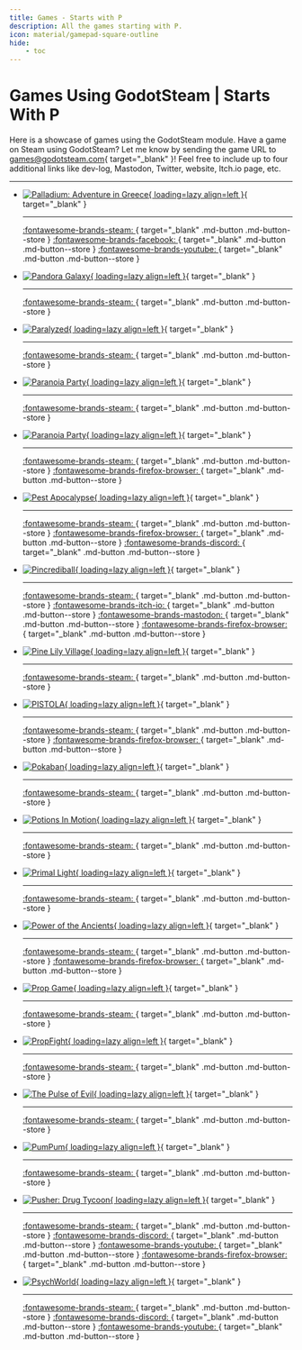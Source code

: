 ```yaml
---
title: Games - Starts with P
description: All the games starting with P.
icon: material/gamepad-square-outline
hide:
    - toc
---
```


# Games Using GodotSteam | Starts With P

Here is a showcase of games using the GodotSteam module. Have a game on Steam using GodotSteam? Let me know by sending the game URL to [games@godotsteam.com](mailto:games@godotsteam.com){ target="\_blank" }!  Feel free to include up to four additional links like dev-log, Mastodon, Twitter, website, Itch.io page, etc.

---

<div id="games" class="grid cards" markdown>

- [![Palladium: Adventure in Greece](https://steamcdn-a.akamaihd.net/steam/apps/1137270/header.jpg){ loading=lazy align=left }](https://store.steampowered.com/app/1137270/Palladium_Adventure_in_Greece/){ target="\_blank" }

	---

	[ :fontawesome-brands-steam: ](https://store.steampowered.com/app/1137270/Palladium_Adventure_in_Greece/){ target="\_blank" .md-button .md-button--store }
	[ :fontawesome-brands-facebook: ](https://www.facebook.com/nlbproject/){ target="\_blank" .md-button .md-button--store }
	[ :fontawesome-brands-youtube: ](https://www.youtube.com/nlbproject/){ target="\_blank" .md-button .md-button--store }

- [![Pandora Galaxy](https://steamcdn-a.akamaihd.net/steam/apps/1226610/header.jpg){ loading=lazy align=left }](https://store.steampowered.com/app/1226610/Pandora_Galaxy/){ target="\_blank" }

	---

	[ :fontawesome-brands-steam: ](https://store.steampowered.com/app/1226610/Pandora_Galaxy/){ target="\_blank" .md-button .md-button--store }

- [![Paralyzed](https://steamcdn-a.akamaihd.net/steam/apps/1412500/header.jpg){ loading=lazy align=left }](https://store.steampowered.com/app/1412500/Paralyzed/){ target="\_blank" }

	---

	[ :fontawesome-brands-steam: ](https://store.steampowered.com/app/1412500/Paralyzed/){ target="\_blank" .md-button .md-button--store }

- [![Paranoia Party](https://steamcdn-a.akamaihd.net/steam/apps/2255140/header.jpg){ loading=lazy align=left }](https://store.steampowered.com/app/2255140/Paranoia_Party/){ target="\_blank" }

	---

	[ :fontawesome-brands-steam: ](https://store.steampowered.com/app/2255140/Paranoia_Party/){ target="\_blank" .md-button .md-button--store }

- [![Paranoia Party](https://steamcdn-a.akamaihd.net/steam/apps/2737300/header.jpg){ loading=lazy align=left }](https://store.steampowered.com/app/2737300/Parking_Garage_Rally_Circuit/){ target="\_blank" }

	---

	[ :fontawesome-brands-steam: ](https://store.steampowered.com/app/2737300/Parking_Garage_Rally_Circuit/){ target="\_blank" .md-button .md-button--store }
	[ :fontawesome-brands-firefox-browser: ](https://www.walaber.com/parking-garage-rally-circuit){ target="\_blank" .md-button .md-button--store }

- [![Pest Apocalypse](https://steamcdn-a.akamaihd.net/steam/apps/2506810/header.jpg){ loading=lazy align=left }](https://store.steampowered.com/app/2506810/Pest_Apocalypse/){ target="\_blank" }

	---

	[ :fontawesome-brands-steam: ](https://store.steampowered.com/app/2506810/Pest_Apocalypse/){ target="\_blank" .md-button .md-button--store }
	[ :fontawesome-brands-firefox-browser: ](https://www.kikimora.games/){ target="\_blank" .md-button .md-button--store }
	[ :fontawesome-brands-discord: ](https://discord.gg/sSmGbJSa4E){ target="\_blank" .md-button .md-button--store }

- [![Pincrediball](https://steamcdn-a.akamaihd.net/steam/apps/2378150/header.jpg){ loading=lazy align=left }](https://store.steampowered.com/app/2378150/Pincrediball){ target="\_blank" }

	---

	[ :fontawesome-brands-steam: ](https://store.steampowered.com/app/2378150/Pincrediball){ target="\_blank" .md-button .md-button--store }
	[ :fontawesome-brands-itch-io: ](https://pincrediball.itch.io/pincrediball){ target="\_blank" .md-button .md-button--store }
	[ :fontawesome-brands-mastodon: ](https://mastodon.social/@pincrediball){ target="\_blank" .md-button .md-button--store }
	[ :fontawesome-brands-firefox-browser: ](https://www.pincrediball.com/){ target="\_blank" .md-button .md-button--store }

- [![Pine Lily Village](https://steamcdn-a.akamaihd.net/steam/apps/1780070/header.jpg){ loading=lazy align=left }](https://store.steampowered.com/app/1780070/Pine_Lily_Village/){ target="\_blank" }

	---

	[ :fontawesome-brands-steam: ](https://store.steampowered.com/app/1780070/Pine_Lily_Village/){ target="\_blank" .md-button .md-button--store }

- [![PISTOLA](https://steamcdn-a.akamaihd.net/steam/apps/1956400/header.jpg){ loading=lazy align=left }](https://store.steampowered.com/app/1956400/PISTOLA/){ target="\_blank" }

	---

	[ :fontawesome-brands-steam: ](https://store.steampowered.com/app/1956400/PISTOLA/){ target="\_blank" .md-button .md-button--store }
	[ :fontawesome-brands-firefox-browser: ](https://softwool.co/){ target="\_blank" .md-button .md-button--store }

- [![Pokaban](https://steamcdn-a.akamaihd.net/steam/apps/1937170/header.jpg){ loading=lazy align=left }](https://store.steampowered.com/app/1937170/Pokaban/){ target="\_blank" }

	---

	[ :fontawesome-brands-steam: ](https://store.steampowered.com/app/1937170/Pokaban/){ target="\_blank" .md-button .md-button--store }

- [![Potions In Motion](https://steamcdn-a.akamaihd.net/steam/apps/3200500/header.jpg){ loading=lazy align=left }](https://store.steampowered.com/app/3200500/Potions_In_Motion/){ target="\_blank" }

	---

	[ :fontawesome-brands-steam: ](https://store.steampowered.com/app/3200500/Potions_In_Motion/){ target="\_blank" .md-button .md-button--store }

- [![Primal Light](https://steamcdn-a.akamaihd.net/steam/apps/771420/header.jpg){ loading=lazy align=left }](https://store.steampowered.com/app/771420/Primal_Light/){ target="\_blank" }

	---

	[ :fontawesome-brands-steam: ](https://store.steampowered.com/app/771420/Primal_Light/){ target="\_blank" .md-button .md-button--store }

- [![Power of the Ancients](https://steamcdn-a.akamaihd.net/steam/apps/1360130/header.jpg){ loading=lazy align=left }](https://store.steampowered.com/app/1360130/Power_of_the_Ancients/){ target="\_blank" }

	---

	[ :fontawesome-brands-steam: ](https://store.steampowered.com/app/1360130/Power_of_the_Ancients/){ target="\_blank" .md-button .md-button--store }
	[ :fontawesome-brands-firefox-browser: ](https://www.cortexcode.com/){ target="\_blank" .md-button .md-button--store }

- [![Prop Game](https://steamcdn-a.akamaihd.net/steam/apps/2479580/header.jpg){ loading=lazy align=left }](https://store.steampowered.com/app/2479580/Prop_Game/){ target="\_blank" }

	---

	[ :fontawesome-brands-steam: ](https://store.steampowered.com/app/2479580/Prop_Game/){ target="\_blank" .md-button .md-button--store }

- [![PropFight](https://steamcdn-a.akamaihd.net/steam/apps/2881590/header.jpg){ loading=lazy align=left }](https://store.steampowered.com/app/2881590/PropFight/){ target="\_blank" }

	---

	[ :fontawesome-brands-steam: ](https://store.steampowered.com/app/2881590/PropFight/){ target="\_blank" .md-button .md-button--store }

- [![The Pulse of Evil](https://steamcdn-a.akamaihd.net/steam/apps/2437890/header.jpg){ loading=lazy align=left }](https://store.steampowered.com/app/2437890/The_Pulse_of_Evil/){ target="\_blank" }

	---

	[ :fontawesome-brands-steam: ](https://store.steampowered.com/app/2437890/The_Pulse_of_Evil/){ target="\_blank" .md-button .md-button--store }

- [![PumPum](https://steamcdn-a.akamaihd.net/steam/apps/1595290/header.jpg){ loading=lazy align=left }](https://store.steampowered.com/app/1595290/PumPum/){ target="\_blank" }

	---

	[ :fontawesome-brands-steam: ](https://store.steampowered.com/app/1595290/PumPum/){ target="\_blank" .md-button .md-button--store }

- [![Pusher: Drug Tycoon](https://steamcdn-a.akamaihd.net/steam/apps/2497210/header.jpg){ loading=lazy align=left }](https://store.steampowered.com/app/2497210/PUSHER__Drug_Tycoon/){ target="\_blank" }

	---

	[ :fontawesome-brands-steam: ](https://store.steampowered.com/app/2497210/PUSHER__Drug_Tycoon/){ target="\_blank" .md-button .md-button--store }
	[ :fontawesome-brands-discord: ](https://discord.com/invite/aAwxqpWDg3){ target="\_blank" .md-button .md-button--store }
	[ :fontawesome-brands-youtube: ](hhttps://www.youtube.com/channel/UCLuszgb_VKRhLCB_0jk0aoA){ target="\_blank" .md-button .md-button--store }
	[ :fontawesome-brands-firefox-browser: ](https://drug-tycoon.com/){ target="\_blank" .md-button .md-button--store }

- [![PsychWorld](https://steamcdn-a.akamaihd.net/steam/apps/2304350/header.jpg){ loading=lazy align=left }](https://store.steampowered.com/app/2304350/PsychWorld/){ target="\_blank" }

	---

	[ :fontawesome-brands-steam: ](https://store.steampowered.com/app/2304350/PsychWorld/){ target="\_blank" .md-button .md-button--store }
	[ :fontawesome-brands-discord: ](https://discord.gg/K39E8XCyWn){ target="\_blank" .md-button .md-button--store }
	[ :fontawesome-brands-youtube: ](https://www.youtube.com/@StaticRainStudios){ target="\_blank" .md-button .md-button--store }

</div>